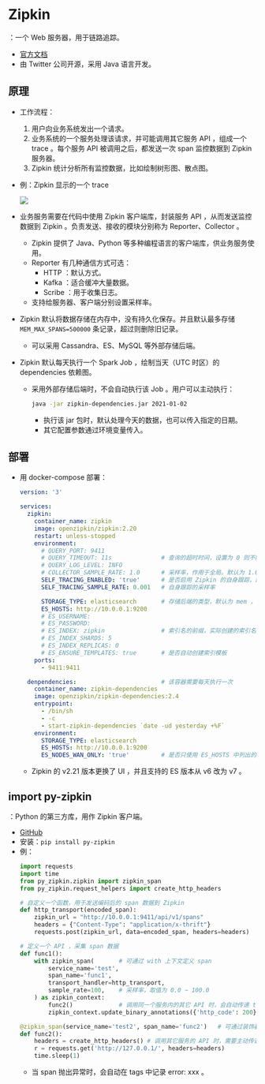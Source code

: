 # Zipkin

：一个 Web 服务器，用于链路追踪。
- [官方文档](https://github.com/openzipkin/zipkin/blob/master/zipkin-server/README.md)
- 由 Twitter 公司开源，采用 Java 语言开发。

## 原理

- 工作流程：
  1. 用户向业务系统发出一个请求。
  2. 业务系统的一个服务处理该请求，并可能调用其它服务 API ，组成一个 trace 。每个服务 API 被调用之后，都发送一次 span 监控数据到 Zipkin 服务器。
  3. Zipkin 统计分析所有监控数据，比如绘制树形图、散点图。

- 例：Zipkin 显示的一个 trace

  ![](./Zipkin.png)

- 业务服务需要在代码中使用 Zipkin 客户端库，封装服务 API ，从而发送监控数据到 Zipkin 。负责发送、接收的模块分别称为 Reporter、Collector 。
  - Zipkin 提供了 Java、Python 等多种编程语言的客户端库，供业务服务使用。
  - Reporter 有几种通信方式可选：
    - HTTP ：默认方式。
    - Kafka ：适合缓冲大量数据。
    - Scribe ：用于收集日志。
  - 支持给服务器、客户端分别设置采样率。

- Zipkin 默认将数据存储在内存中，没有持久化保存。并且默认最多存储 `MEM_MAX_SPANS=500000` 条记录，超过则删除旧记录。
  - 可以采用 Cassandra、ES、MySQL 等外部存储后端。

- Zipkin 默认每天执行一个 Spark Job ，绘制当天（UTC 时区）的 dependencies 依赖图。
  - 采用外部存储后端时，不会自动执行该 Job 。用户可以主动执行：
    ```sh
    java -jar zipkin-dependencies.jar 2021-01-02
    ```
    - 执行该 jar 包时，默认处理今天的数据，也可以传入指定的日期。
    - 其它配置参数通过环境变量传入。

## 部署

- 用 docker-compose 部署：
  ```yml
  version: '3'

  services:
    zipkin:
      container_name: zipkin
      image: openzipkin/zipkin:2.20
      restart: unless-stopped
      environment:
        # QUERY_PORT: 9411
        # QUERY_TIMEOUT: 11s              # 查询的超时时间，设置为 0 则不限制
        # QUERY_LOG_LEVEL: INFO
        # COLLECTOR_SAMPLE_RATE: 1.0      # 采样率，作用于全局。默认为 1.0 ，表示 100%
        SELF_TRACING_ENABLED: 'true'      # 是否启用 Zipkin 的自身跟踪，默认为 false
        SELF_TRACING_SAMPLE_RATE: 0.001   # 自身跟踪的采样率

        STORAGE_TYPE: elasticsearch       # 存储后端的类型，默认为 mem ，存储在内存中
        ES_HOSTS: http://10.0.0.1:9200
        # ES_USERNAME:
        # ES_PASSWORD:
        # ES_INDEX: zipkin                # 索引名的前缀，实际创建的索引名会加上日期后缀，比如 zipkin:span-2021-01-01
        # ES_INDEX_SHARDS: 5
        # ES_INDEX_REPLICAS: 0
        # ES_ENSURE_TEMPLATES: true       # 是否自动创建索引模板
      ports:
        - 9411:9411

    denpendencies:                        # 该容器需要每天执行一次
      container_name: zipkin-dependencies
      image: openzipkin/zipkin-dependencies:2.4
      entrypoint:
        - /bin/sh
        - -c
        - start-zipkin-dependencies `date -ud yesterday +%F`
      environment:
        STORAGE_TYPE: elasticsearch
        ES_HOSTS: http://10.0.0.1:9200
        ES_NODES_WAN_ONLY: 'true'         # 是否只使用 ES_HOSTS 中列出的 ES 地址。默认为 false ，会连接本机的 9200 端口
  ```
  - Zipkin 的 v2.21 版本更换了 UI ，并且支持的 ES 版本从 v6 改为 v7 。

## import py-zipkin

：Python 的第三方库，用作 Zipkin 客户端。
- [GitHub](https://github.com/Yelp/py_zipkin)
- 安装：`pip install py-zipkin`
- 例：
  ```py
  import requests
  import time
  from py_zipkin.zipkin import zipkin_span
  from py_zipkin.request_helpers import create_http_headers

  # 自定义一个函数，用于发送编码后的 span 数据到 Zipkin
  def http_transport(encoded_span):
      zipkin_url = "http://10.0.0.1:9411/api/v1/spans"
      headers = {"Content-Type": "application/x-thrift"}
      requests.post(zipkin_url, data=encoded_span, headers=headers)

  # 定义一个 API ，采集 span 数据
  def func1():
      with zipkin_span(       # 可通过 with 上下文定义 span
          service_name='test',
          span_name='func1',
          transport_handler=http_transport,
          sample_rate=100,    # 采样率，取值为 0.0 ~ 100.0
      ) as zipkin_context:
          func2()             # 调用同一个服务内的其它 API 时，会自动传递 traceId 等 Headers
          zipkin_context.update_binary_annotations({'http_code': 200})  # 可以给本次 span 增加记录 tags

  @zipkin_span(service_name='test2', span_name='func2')   # 可通过装饰器定义 span
  def func2():
      headers = create_http_headers() # 调用其它服务的 API 时，需要主动传递 traceId 等 Headers
      r = requests.get('http://127.0.0.1/', headers=headers)
      time.sleep(1)
  ```
  - 当 span 抛出异常时，会自动在 tags 中记录 error: xxx 。
